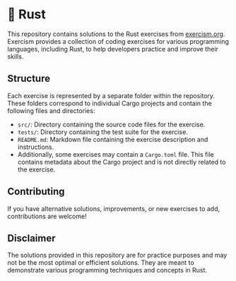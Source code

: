 # 🦀 Rust

This repository contains solutions to the Rust exercises from
[exercism.org](https://exercism.org/tracks/rust/exercises).  Exercism provides a
collection of coding exercises for various programming languages, including
Rust, to help developers practice and improve their skills.

## Structure

Each exercise is represented by a separate folder within the repository.
These folders correspond to individual Cargo projects and contain the
following files and directories:
* `src/`:
	Directory containing the source code files for the exercise.
* `tests/`:
	Directory containing the test suite for the exercise.
* `README.md`:
	Markdown file containing the exercise description and instructions.
* Additionally, some exercises may contain a `Cargo.toml` file. This file
	contains metadata about the Cargo project and is not directly related to the
	exercise.

## Contributing

If you have alternative solutions, improvements, or new exercises to add,
contributions are welcome!

## Disclaimer

The solutions provided in this repository are for practice purposes and may not
be the most optimal or efficient solutions.  They are meant to demonstrate
various programming techniques and concepts in Rust.
